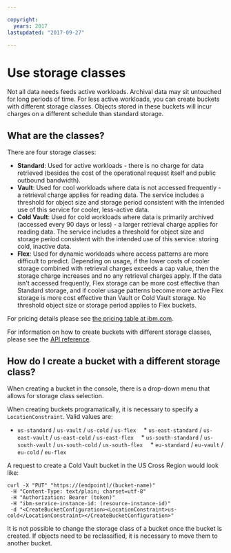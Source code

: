 ```yaml
---

copyright:
  years: 2017
lastupdated: "2017-09-27"

---
```


# Use storage classes

Not all data needs feeds active workloads.  Archival data may sit untouched for long periods of time.  For less active workloads, you can create buckets with different storage classes.  Objects stored in these buckets will incur charges on a different schedule than standard storage.

## What are the classes?

There are four storage classes:

*  **Standard**: Used for active workloads - there is no charge for data retrieved (besides the cost of the operational request itself and public outbound bandwidth).
*  **Vault**: Used for cool workloads where data is not accessed frequently - a retrieval charge applies for reading data. The service includes a threshold for object size and storage period consistent with the intended use of this service for cooler, less-active data.
*  **Cold Vault**: Used for cold workloads where data is primarily archived (accessed every 90 days or less) - a larger  retrieval charge applies for reading data. The service includes a threshold for object size and storage period consistent with the intended use of this service: storing cold, inactive data.
*  **Flex**: Used for dynamic workloads where access patterns are more difficult to predict. Depending on usage, if the lower costs of cooler storage combined with retrieval charges exceeds a cap value, then the storage charge increases and no any retrieval charges apply. If the data isn't accessed frequently, Flex storage can be more cost effective than Standard storage, and if cooler usage patterns become more active Flex storage is more cost effective than Vault or Cold Vault storage. No threshold object size or storage period applies to Flex buckets.

For pricing details please see [the pricing table at ibm.com](https://www.ibm.com/cloud-computing/bluemix/pricing-object-storage#s3api).

For information on how to create buckets with different storage classes, please see the [API reference](docs/services/api-reference/api-reference-buckets.html#create-a-vault-bucket).

## How do I create a bucket with a different storage class?

When creating a bucket in the console, there is a drop-down menu that allows for storage class selection.

When creating buckets programatically, it is necessary to specify a `LocationConstraint`.  Valid values are:
  * `us-standard` / `us-vault` / `us-cold` / `us-flex`
 * `us-east-standard` / `us-east-vault` / `us-east-cold` / `us-east-flex`
 * `us-south-standard` / `us-south-vault` / `us-south-cold` / `us-south-flex`
 * `eu-standard` / `eu-vault` / `eu-cold` / `eu-flex`

A request to create a Cold Vault bucket in the US Cross Region would look like:

```
curl -X "PUT" "https://(endpoint)/(bucket-name)"
 -H "Content-Type: text/plain; charset=utf-8"
 -H "Authorization: Bearer (token)"
 -H "ibm-service-instance-id: (resource-instance-id)"
 -d "<CreateBucketConfiguration><LocationConstraint>us-cold</LocationConstraint></CreateBucketConfiguration>"
```

It is not possible to change the storage class of a bucket once the bucket is created.  If objects need to be reclassified, it is necessary to move them to another bucket.
